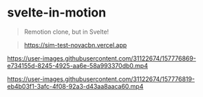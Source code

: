 # svelte-in-motion

> Remotion clone, but in Svelte!

> https://sim-test-novacbn.vercel.app

https://user-images.githubusercontent.com/31122674/157776869-e734155d-8245-4925-aa6e-58a993370db0.mp4

https://user-images.githubusercontent.com/31122674/157776819-eb4b03f1-3afc-4f08-92a3-d43aa8aaca60.mp4
